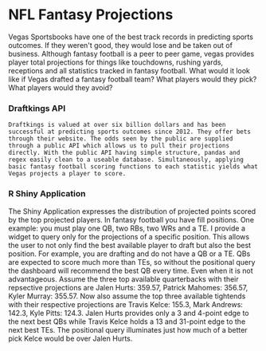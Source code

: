 # NFL Fantasy Projections

  Vegas Sportsbooks have one of the best track records in predicting sports outcomes. If they weren't good, they would lose and be taken out of business. Although fantasy football is a peer to peer game, vegas provides player total projections for things like touchdowns, rushing yards, receptions and all statistics tracked in fantasy football. What would it look like if Vegas drafted a fantasy football team? What players would they pick? What players would they avoid?
  
### Draftkings API
    
    Draftkings is valued at over six billion dollars and has been successful at predicting sports outcomes since 2012. They offer bets through their website. The odds seen by the public are supplied through a public API which allows us to pull their projections directly. With the public API having simple structure, pandas and regex easily clean to a useable database. Simultaneously, applying basic fantasy football scoring functions to each statistic yields what Vegas projects a player to score.
    
### R Shiny Application

  The Shiny Application expresses the distribution of projected points scored by the top projected players. In fantasy football you have fill positions. One example: you must play one QB, two RBs, two WRs and a TE. I provide a widget to query only for the projections of a specific position. This allows the user to not only find the best available player to draft but also the best position. For example, you are drafting and do not have a QB or a TE. QBs are expected to score much more than TEs, so without the positional query the dashboard will recommend the best QB every time. Even when it is not advantageous. Assume the three top available quarterbacks with their repsective projections are Jalen Hurts: 359.57, Patrick Mahomes: 356.57, Kyler Murray: 355.57. Now also assume the top three available tightends with their respective projections are Travis Kelce: 155.3, Mark Andrews: 142.3, Kyle Pitts:	124.3. Jalen Hurts provides only a 3 and 4-point edge to the next best QBs while Travis Kelce holds a 13 and 31-point edge to the next best TEs. The positional query illuminates just how much of a better pick Kelce would be over Jalen Hurts.
  
